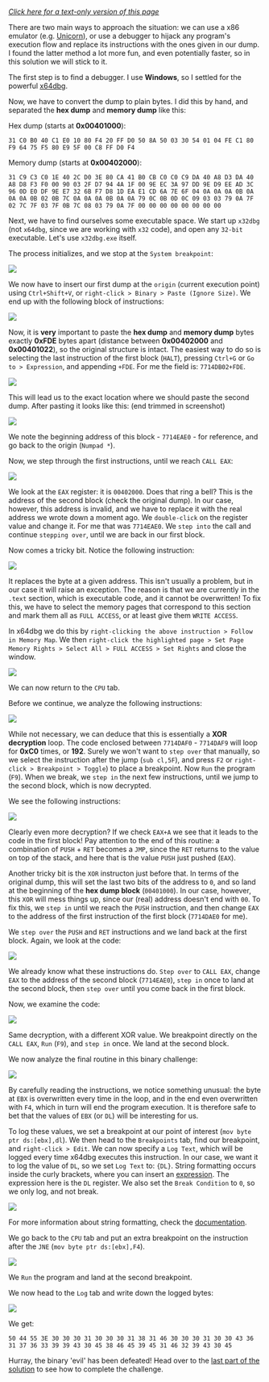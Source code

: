 *[Click here for a text-only version of this page](SOLUTION_CONT_TEXTONLY.md)*

There are two main ways to approach the situation: we can use a x86 emulator (e.g. [Unicorn](http://www.unicorn-engine.org/)), or use a debugger to hijack any program's execution flow and replace its instructions with the ones given in our dump. I found the latter method a lot more fun, and even potentially faster, so in this solution we will stick to it.

The first step is to find a debugger. I use **Windows**, so I settled for the powerful [x64dbg](https://x64dbg.com).

Now, we have to convert the dump to plain bytes. I did this by hand, and separated the **hex dump** and **memory dump** like this:

Hex dump (starts at **0x00401000**):
```
31 C0 B0 40 C1 E0 10 80 F4 20 FF D0 50 8A 50 03 30 54 01 04 FE C1 80 F9 64 75 F5 80 E9 5F 00 C8 FF D0 F4
```

Memory dump (starts at **0x00402000**):
```
31 C9 C3 C0 1E 40 2C D0 3E 80 CA 41 B0 CB C0 C0 C9 DA 40 A8 D3 DA 40 A8 D8 F3 F0 00 90 03 2F D7 94 4A 1F 00 9E EC 3A 97 DD 9E D9 EE AD 3C 96 0D E0 DF 9E E7 32 6B F7 D8 1D EA E1 CD 6A 7E 6F 04 0A 0A 0A 0B 0A 0A 0A 0B 02 0B 7C 0A 0A 0A 0B 0A 0A 79 0C 0B 0D 0C 09 03 03 79 0A 7F 02 7C 7F 03 7F 0B 7C 08 03 79 0A 7F 00 00 00 00 00 00 00 00
```

Next, we have to find ourselves some executable space. We start up `x32dbg` (not `x64dbg`, since we are working with `x32` code), and open any `32-bit` executable. Let's use `x32dbg.exe` itself.

The process initializes, and we stop at the `System breakpoint`:

![](https://i.imgur.com/38ALvV2.png)

We now have to insert our first dump at the `origin` (current execution point) using `Ctrl+Shift+V`, or `right-click > Binary > Paste (Ignore Size)`. We end up with the following block of instructions:

![](https://i.imgur.com/abVIW5K.png)

Now, it is **very** important to paste the **hex dump** and **memory dump** bytes exactly **0xFDE** bytes apart (distance between **0x00402000** and **0x00401022**), so the original structure is intact. The easiest way to do so is selecting the last instruction of the first block (`HALT`), pressing `Ctrl+G` or `Go to > Expression`, and appending `+FDE`. For me the field is: `7714DB02+FDE`.

![](https://i.imgur.com/UMa97ky.png)

This will lead us to the exact location where we should paste the second dump. After pasting it looks like this: (end trimmed in screenshot)

![](https://i.imgur.com/nbV0RZh.png)

We note the beginning address of this block - `7714EAE0` - for reference, and go back to the origin (`Numpad *`). 

Now, we step through the first instructions, until we reach `CALL EAX`:

![](https://i.imgur.com/FkqYNeI.png)

We look at the `EAX` register: it is `00402000`. Does that ring a bell? This is the address of the second block (check the original dump). In our case, however, this address is invalid, and we have to replace it with the real address we wrote down a moment ago. We `double-click` on the register value and change it. For me that was `7714EAE0`. We `step into` the call and continue `stepping over`, until we are back in our first block.

Now comes a tricky bit. Notice the following instruction:



![](https://i.imgur.com/eZcyMGq.png)

It replaces the byte at a given address. This isn't usually a problem, but in our case it will raise an exception. The reason is that we are currently in the `.text` section, which is executable code, and it cannot be overwritten! To fix this, we have to select the memory pages that correspond to this section and mark them all as `FULL ACCESS`, or at least give them `WRITE ACCESS`.

In x64dbg we do this by `right-clicking the above instruction > Follow in Memory Map`. We then `right-click the highlighted page > Set Page Memory Rights > Select All > FULL ACCESS > Set Rights` and close the window.

![](https://i.imgur.com/2UE34zZ.png)

We can now return to the `CPU` tab.

Before we continue, we analyze the following instructions:

![](https://i.imgur.com/eORohVk.png)

While not necessary, we can deduce that this is essentially a **XOR decryption** loop.
The code enclosed between `7714DAF0` - `7714DAF9` will loop for **0xC0** times, or **192**. Surely we won't want to `step over` that manually, so we select the instruction after the jump (`sub cl,5F`), and press `F2` or `right-click > Breakpoint > Toggle`) to place a breakpoint. Now `Run` the program (`F9`). When we break, we `step in` the next few instructions, until we jump to the second block, which is now decrypted.

We see the following instructions:

![](https://i.imgur.com/F7YvFii.png)

Clearly even more decryption? If we check `EAX+A` we see that it leads to the code in the first block! 
Pay attention to the end of this routine: a combination of `PUSH` + `RET` becomes a `JMP`, since the `RET` returns to the value on top of the stack, and here that is the value `PUSH` just pushed (`EAX`). 

Another tricky bit is the `XOR` instructon just before that. In terms of the original dump, this will set the last two bits of the address to `0`, and so land at the beginning of the **hex dump block** (`00401000`). In our case, however, this `XOR` will mess things up, since our (real) address doesn't end with `00`. To fix this, we `step in` until we reach the `PUSH` instruction, and then change `EAX` to the address of the first instruction of the first block (`7714DAE0` for me).

We `step over` the `PUSH` and `RET` instructions and we land back at the first block.
Again, we look at the code:

![](https://i.imgur.com/A4Qurzd.png)

We already know what these instructions do. `Step over` to `CALL EAX`, change `EAX` to the address of the second block (`7714EAE0`), `step in` once to land at the second block, then `step over` until you come back in the first block.

Now, we examine the code:

![](https://i.imgur.com/bcZZ6XX.png)

Same decryption, with a different XOR value. We breakpoint directly on the `CALL EAX`, `Run` (`F9`), and `step in` once. We land at the second block.

We now analyze the final routine in this binary challenge:

![](https://i.imgur.com/LUXVUKr.png)

By carefully reading the instructions, we notice something unusual: the byte at `EBX` is overwritten every time in the loop, and in the end even overwritten with `F4`, which in turn will end the program execution. It is therefore safe to bet that the values of `EBX` (or `DL`) will be interesting for us.

To log these values, we set a breakpoint at our point of interest (`mov byte ptr ds:[ebx],dl`). We then head to the `Breakpoints` tab, find our breakpoint, and `right-click > Edit`. We can now specify a `Log Text`, which will be logged every time x64dbg executes this instruction. In our case, we want it to log the value of `DL`, so we set `Log Text` to: `{DL}`. String formatting occurs inside the curly brackets, where you can insert an [expression](http://help.x64dbg.com/en/latest/introduction/Expressions.html). The expression here is the `DL` register. We also set the `Break Condition` to `0`, so we only log, and not break.

![](https://i.imgur.com/mNOFPli.png)

For more information about string formatting, check the [documentation](https://x64dbg.readthedocs.io/en/latest/introduction/Expressions.html).

We go back to the `CPU` tab and put an extra breakpoint on the instruction after the `JNE` (`mov byte ptr ds:[ebx],F4`).

![](https://i.imgur.com/fGMXThd.png)

We `Run` the program and land at the second breakpoint.

We now head to the `Log` tab and write down the logged bytes:

![](https://i.imgur.com/izQoAJI.png)

We get:
```
50 44 55 3E 30 30 30 31 30 30 30 31 38 31 46 30 30 30 31 30 30 43 36 31 37 36 33 39 39 43 30 45 38 46 45 39 45 31 46 32 39 43 30 45
```

Hurray, the binary 'evil' has been defeated! Head over to the [last part of the solution](SOLUTION_CONT2.md) to see how to complete the challenge.
